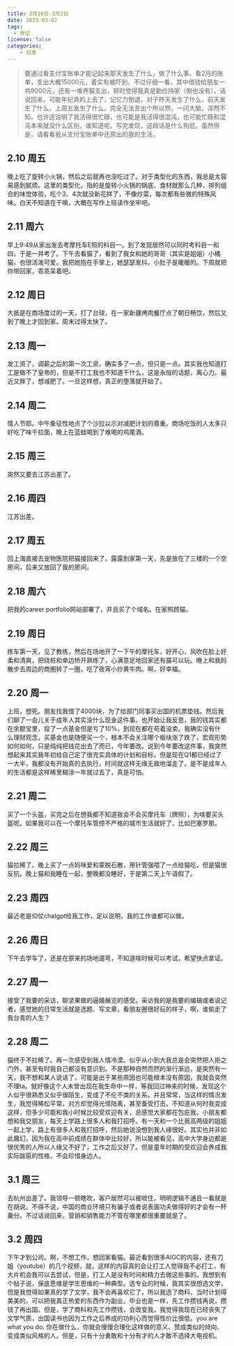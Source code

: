 ```yaml
---
title: 2月10日-3月2日
date: 2023-03-02
tags:
  - 周记
license: false
categories:
    - 日常
---
```

> 要通过看支付宝账单才能记起来那天发生了什么，做了什么事。看2月的账单，支出大概15000元，着实有被吓到，不过仔细一看，其中借钱给朋友一共9000元，还有一堆养猫支出，顿时觉得我真是勤俭持家（倒也没有）。话说回来，可能年纪真的上去了，记忆力倒退，对于昨天发生了什么，前天发生了什么，上周五发生了什么，完全无法言出个所以然，一问大脑，浑然不知。也许这说明了我活得很忙碌，也可能是我活得很混沌，也可能忙碌和混沌本来就没什么区别，谁知道呢。写完发现，这段话是什么狗屁。虽然但是，请看看我从支付宝账单中还原出的我的生活。
 
## 2.10 周五
晚上吃了旋转小火锅，然后之后就再也没吃过了。对于类型化的东西，我总是太容易感到腻烦。这里的类型化，指的是旋转小火锅的锅底、食材就那么几种，排列组合的味觉体验，吃个3、4次就没新花样了，不像炒菜，每次都有些微的特殊风味。白天不知道在干嘛，大概在写作上班读作坐牢吧。
## 2.11 周六
早上9:49从家出发去考摩托车E照的科目一。到了发现居然可以同时考科目一和四，于是一并考了。下午去看猫了，看到了我女和她的哥哥（其实是姐姐）小橘猫，也很活泼可爱。我把她抱在手掌上，她瑟瑟发抖，小肚子是暖暖的。下周就把你带回家，乖乖呆着吧。
## 2.12 周日
大抵是在商场度过的一天，打了台球，在一家新疆烤肉餐厅点了朝日畅饮，然后又到了晚上才回到家。周末过得太快了。
## 2.13 周一
发工资了，调薪之后的第一次工资，确实多了一点，但只是一点。其实我也知道打工是做不了皇帝的，但是不打工我也不知道干什么，这是永恒的话题，离心力。最近又胖了，想减肥了。一旦这样想，真正的堕落就开始了。
## 2.14 周二
情人节耶。中午象征性地点了个沙拉以示对减肥计划的尊重。商场吃饭的人太多只好吃了味千拉面，晚上在蓝蛙喝到了难喝的鸡尾酒。
## 2.15 周三
突然又要去江苏出差了。
## 2.16 周四
江苏出差。
## 2.17 周五
回上海直接去宠物医院把猫接回来了。露露到家第一天，先是放在了三楼的一个空房间，后来又放回了我的房间。
## 2.18 周六
把我的career portfolio网站部署了，并且买了个域名。在家照顾猫。
## 2.19 周日
练车第一天，见了教练，然后在场地开了一下午的摩托车，好开心，风吹在脸上好柔和清爽，把绕桩和单边桥开熟练了，心满意足地回家还有猫可以玩。晚上和我妈散步去周边的商圈转了一圈，吃了夜宵小炒黄牛肉。啊，好幸福。
## 2.20 周一
上班，想死。朋友找我借了4000块，为了给部门同事买出国的机票垫钱。然后我们聊了一会儿关于成年人其实没什么现金这件事。也开始让我反思，我的钱其实都在余额宝里，投了一点基金但是亏了10%，到现在都在苟着没卖。我确实没有什么理财观念，买基金也是随便买一个，根本不会关注哪个板块涨了跌了，宏观形势如何如何，只是纯纯把钱花出去了而已，今年要改。说到今年要改这件事，我突然想起来其实我年初给自己定了很充实具体的计划和目标，但是现在Q1都已经过了一大半，我都没有开始真的去执行，时间就这样无缘无故地溜走了。是不是成年人的生活都是这样稀里糊涂一年就过去了，真是可怕。
## 2.21 周二
买了一个头盔，买完之后在想我都不知道我会不会买摩托车（牌照），为啥要买头盔呢。如果我可以在一个摩托车管控不严格的城市生活就好了，比如巴塞罗那。
## 2.22 周三
猫拉稀了。晚上买了一点妈咪爱和蒙脱石散，用针管强喂了一点给猫吃，但是猫很反抗。晚上猫和我睡在一起，整晚都没睡好，于是第二天上午请假了。
## 2.23 周四
最近老是仰仗chatgpt给我工作，足以说明，我的工作谁都可以做。
## 2.26 周日
下午去学车了，还是在原来的场地遛弯，不知道啥时候可以考试，希望快点拿证。
## 2.27 周一
接受了我要的采访，聊坚果做的逼婚展览的感受。采访我的是我要的编辑或者说记者，感觉她的日常生活就是选题、写文章，看朋友圈很好玩的样子，啊，谁偷走了我台青的人生？
## 2.28 周二
猫终于不拉稀了。再一次感受到我人情冷漠。似乎从小到大我总是会突然把人拒之门外，甚至有时我自己都没有意识到。不是那种自然而然的渐行渐远，是突然有一天，我不想和某人说话了，可能是出于某些原因也可能根本没有原因，我就会突然不理ta。就好像这个人未曾出现在我生命中一样，等我回过神来的时候，发现这个人似乎很熟悉又似乎很陌生，变成了不伦不类的关系。并且常常，当这样的情况发生，我觉得稀松平常，对方却觉得光怪陆离，甚至备受打击。不知道从何时我变成这样，但多少可能和我小时候比较受欢迎有关，总感觉大家都在包庇我，小朋友都想和我交朋友，每天上学路上很多人和我打招呼。有一天和一个比我高两级的姐姐一起上学，路上有很多人和我打招呼，然后她说没想到我人缘很好。其实也并非如此魔幻，因为我在高中前成绩在群体中比较好，所以能被看见，高中大学身边都是很优秀的人所以人缘又不好了，工作之后又好了。但是童年时期的受欢迎会养成我实际跋扈的性格，不会珍惜身边人。
## 3.1 周三
去杭州出差了。我领导一顿瞎吹，客户居然可以被唬住，明明逻辑不通且一看就是在胡说。不得不说，中国的商业环境只有骗子或者说表面功夫做得好的才会有一杯羹分。不过话说回来，营销和销售能力不管在哪里都很重要就是了。
## 3.2 周四
下午才到公司。啊，不想工作，想回家看猫。最近看到很多AIGC的内容，还有刀姐（youtube）的几个视频，就，这样的内容真的会让打工人觉得我不必打工，有大片机会我可以去尝试，但是，打工人是没有时间和精力去做这些事的。我想到有个帖子说，保底思维是学生思维的一种典型。选专业的时候，我其实很想选文学，但是我觉得如果真的学了文学，我不会再喜欢它了，所以我选了商科，当时计划得美美的，可以把我真正热爱的东西作为副业。毕业也是一样，先工作攒钱再说，攒钱了再出国。但是，学了商科和先工作攒钱，会改变我，我觉得我现在已经丧失了文学气质，出国读书也因为工作之后养成的功利心而觉得性价比很低。you are what you do. 你在做什么，你就会慢慢合理化这样做的意义、赞成类似的倾向、变成类似风格的人。但是，只有十分勇敢和十分有才的人才敢不选择大电视机。